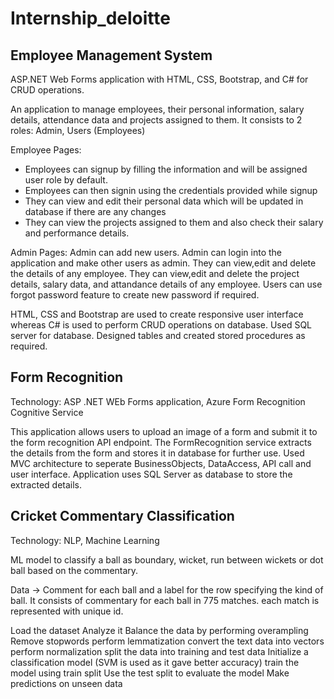 # Internship_deloitte

## Employee Management System

ASP.NET Web Forms application with HTML, CSS, Bootstrap, and C# for CRUD operations.

An application to manage employees, their personal information, salary details, attendance data and projects assigned to them.
It consists to 2 roles: Admin, Users (Employees)

Employee Pages:
- Employees can signup by filling the information and will be assigned user role by default.
- Employees can then signin using the credentials provided while signup
- They can view and edit their personal data which will be updated in database if there are any changes
- They can view the projects assigned to them and also check their salary and performance details.

Admin Pages:
Admin can add new users. Admin can login into the application and make other users as admin.
They can view,edit and delete the details of any employee.
They can view,edit and delete the project details, salary data, and attandance details of any employee.
Users can use forgot password feature to create new password if required.

HTML, CSS and Bootstrap are used to create responsive user interface whereas C# is used to perform CRUD operations on database.
Used SQL server for database. Designed tables and created stored procedures as required.

## Form Recognition

Technology: ASP .NET WEb Forms application, Azure Form Recognition Cognitive Service

This application allows users to upload an image of a form and submit it to the form recognition API endpoint.
The FormRecognition service extracts the details from the form and stores it in database for further use.
Used MVC architecture to seperate  BusinessObjects, DataAccess, API call and user interface.
Application uses SQL Server as database to store the extracted details.

## Cricket Commentary Classification

Technology: NLP, Machine Learning

ML model to classify a ball as boundary, wicket, run between wickets or dot ball based on the commentary.

Data -> Comment for each ball and a label for the row specifying the kind of ball.
It consists of commentary for each ball in 775 matches. each match is represented with unique id.

Load the dataset
Analyze it
Balance the data by performing overampling
Remove stopwords
perform lemmatization
convert the text data into vectors
perform normalization
split the data into training and test data
Initialize a classification model (SVM is used as it gave better accuracy)
train the model using train split 
Use the test split to evaluate the model
Make predictions on unseen data


